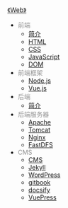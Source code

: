[《Web》](docs/Web/index.md)

- <font color="#8f8f8f">前端</font>
  - [简介](docs/Web/前端/简介.md)
  - [HTML](docs/Web/前端/HTML.md)
  - [CSS](docs/Web/前端/CSS.md)
  - [JavaScript](docs/Web/前端/JavaScript.md)
  - [DOM](docs/Web/前端/DOM.md)
- <font color="#8f8f8f">前端框架</font>
  - [Node.js](docs/Web/前端框架/Node.js.md)
  - [Vue.js](docs/Web/前端框架/Vue.js.md)
- <font color="#8f8f8f">后端</font>
  - [简介](docs/Web/后端/简介.md)
- <font color="#8f8f8f">后端服务器</font>
  - [Apache](docs/Web/后端服务器/Apache.md)
  - [Tomcat](docs/Web/后端服务器/Tomcat.md)
  - [Nginx](docs/Web/后端服务器/Nginx.md)
  - [FastDFS](docs/Web/后端服务器/FastDFS.md)
- <font color="#8f8f8f">CMS</font>
  - [CMS](docs/Web/CMS/CMS.md)
  - [Jekyll](docs/Web/CMS/Jekyll.md)
  - [WordPress](docs/Web/CMS/WordPress.md)
  - [gitbook](docs/Web/CMS/gitbook.md)
  - [docsify](docs/Web/CMS/docsify.md)
  - [VuePress](docs/Web/CMS/VuePress.md)
